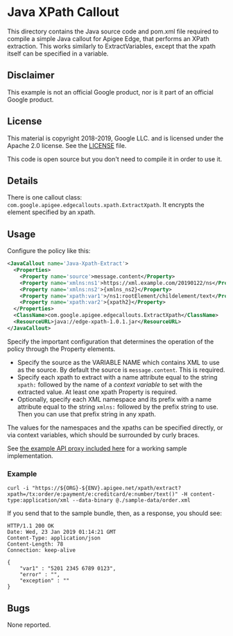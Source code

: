 # Java XPath Callout

This directory contains the Java source code and pom.xml file required
to compile a simple Java callout for Apigee Edge, that performs an
XPath extraction. This works similarly to ExtractVariables, except that the xpath itself can
be specified in a variable.

## Disclaimer

This example is not an official Google product, nor is it part of an official Google product.

## License

This material is copyright 2018-2019, Google LLC.
and is licensed under the Apache 2.0 license. See the [LICENSE](LICENSE) file.

This code is open source but you don't need to compile it in order to use it.

## Details

There is one callout class: `com.google.apigee.edgecallouts.xpath.ExtractXpath`.  It encrypts the element specified by an xpath.


## Usage

Configure the policy like this:

```xml
<JavaCallout name='Java-Xpath-Extract'>
  <Properties>
    <Property name='source'>message.content</Property>
    <Property name='xmlns:ns1'>https://xml.example.com/20190122/ns</Property>
    <Property name='xmlns:ns2'>{xmlns_ns2}</Property>
    <Property name='xpath:var1'>/ns1:rootElement/childelement/text</Property>
    <Property name='xpath:var2'>{xpath2}</Property>
  </Properties>
  <ClassName>com.google.apigee.edgecallouts.ExtractXpath</ClassName>
  <ResourceURL>java://edge-xpath-1.0.1.jar</ResourceURL>
</JavaCallout>
```

Specify the important configuration that determines the operation of the policy through the Property elements.

* Specify the source as the VARIABLE NAME which contains XML to use as the source. By default the source is `message.content`. This is required.
* Specify each xpath to extract with a name attribute equal to the string `xpath:` followed by the name of a _context variable_ to set with the extracted value. At least one xpath Property is required.
* Optionally, specify each XML namespace and its prefix with a name attribute equal to the string `xmlns:` followed by the prefix string to use. Then you can use that prefix string in any xpath.

The values for the namespaces and the xpaths can be specified directly, or via context variables, which should be surrounded by curly braces.


See [the example API proxy included here](./bundle) for a working sample implementation.


### Example

```
curl -i "https://${ORG}-${ENV}.apigee.net/xpath/extract?xpath=/tx:order/e:payment/e:creditcard/e:number/text()" -H content-type:application/xml --data-binary @./sample-data/order.xml
```

If you send that to the sample bundle, then, as a response, you should see:

```
HTTP/1.1 200 OK
Date: Wed, 23 Jan 2019 01:14:21 GMT
Content-Type: application/json
Content-Length: 78
Connection: keep-alive

{
    "var1" : "5201 2345 6789 0123",
    "error" : "",
    "exception" : ""
}
```


## Bugs

None reported.
